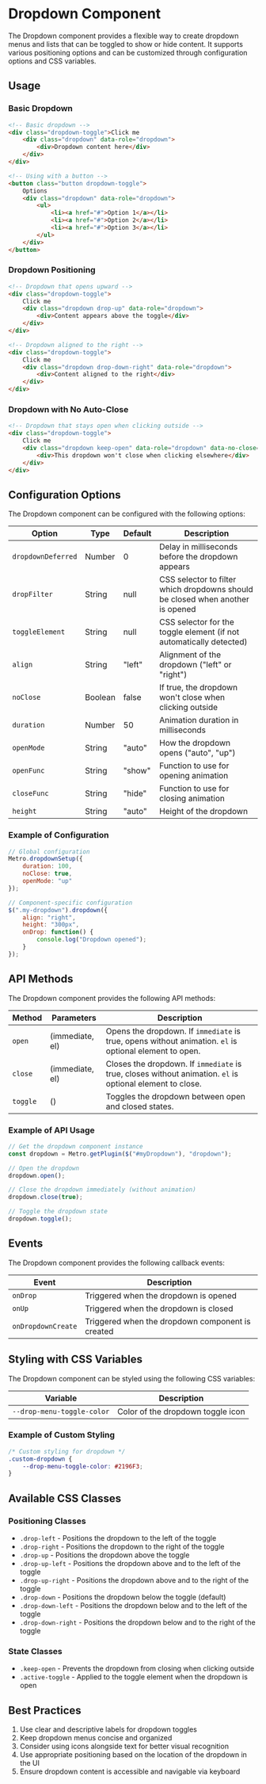# Dropdown Component

The Dropdown component provides a flexible way to create dropdown menus and lists that can be toggled to show or hide content. It supports various positioning options and can be customized through configuration options and CSS variables.

## Usage

### Basic Dropdown

```html
<!-- Basic dropdown -->
<div class="dropdown-toggle">Click me
    <div class="dropdown" data-role="dropdown">
        <div>Dropdown content here</div>
    </div>
</div>

<!-- Using with a button -->
<button class="button dropdown-toggle">
    Options
    <div class="dropdown" data-role="dropdown">
        <ul>
            <li><a href="#">Option 1</a></li>
            <li><a href="#">Option 2</a></li>
            <li><a href="#">Option 3</a></li>
        </ul>
    </div>
</button>
```

### Dropdown Positioning

```html
<!-- Dropdown that opens upward -->
<div class="dropdown-toggle">
    Click me
    <div class="dropdown drop-up" data-role="dropdown">
        <div>Content appears above the toggle</div>
    </div>
</div>

<!-- Dropdown aligned to the right -->
<div class="dropdown-toggle">
    Click me
    <div class="dropdown drop-down-right" data-role="dropdown">
        <div>Content aligned to the right</div>
    </div>
</div>
```

### Dropdown with No Auto-Close

```html
<!-- Dropdown that stays open when clicking outside -->
<div class="dropdown-toggle">
    Click me
    <div class="dropdown keep-open" data-role="dropdown" data-no-close="true">
        <div>This dropdown won't close when clicking elsewhere</div>
    </div>
</div>
```

## Configuration Options

The Dropdown component can be configured with the following options:

| Option | Type | Default | Description |
| ------ | ---- | ------- | ----------- |
| `dropdownDeferred` | Number | 0 | Delay in milliseconds before the dropdown appears |
| `dropFilter` | String | null | CSS selector to filter which dropdowns should be closed when another is opened |
| `toggleElement` | String | null | CSS selector for the toggle element (if not automatically detected) |
| `align` | String | "left" | Alignment of the dropdown ("left" or "right") |
| `noClose` | Boolean | false | If true, the dropdown won't close when clicking outside |
| `duration` | Number | 50 | Animation duration in milliseconds |
| `openMode` | String | "auto" | How the dropdown opens ("auto", "up") |
| `openFunc` | String | "show" | Function to use for opening animation |
| `closeFunc` | String | "hide" | Function to use for closing animation |
| `height` | String | "auto" | Height of the dropdown |

### Example of Configuration

```javascript
// Global configuration
Metro.dropdownSetup({
    duration: 100,
    noClose: true,
    openMode: "up"
});

// Component-specific configuration
$(".my-dropdown").dropdown({
    align: "right",
    height: "300px",
    onDrop: function() {
        console.log("Dropdown opened");
    }
});
```

## API Methods

The Dropdown component provides the following API methods:

| Method | Parameters | Description |
| ------ | ---------- | ----------- |
| `open` | (immediate, el) | Opens the dropdown. If `immediate` is true, opens without animation. `el` is optional element to open. |
| `close` | (immediate, el) | Closes the dropdown. If `immediate` is true, closes without animation. `el` is optional element to close. |
| `toggle` | () | Toggles the dropdown between open and closed states. |

### Example of API Usage

```javascript
// Get the dropdown component instance
const dropdown = Metro.getPlugin($("#myDropdown"), "dropdown");

// Open the dropdown
dropdown.open();

// Close the dropdown immediately (without animation)
dropdown.close(true);

// Toggle the dropdown state
dropdown.toggle();
```

## Events

The Dropdown component provides the following callback events:

| Event | Description |
| ----- | ----------- |
| `onDrop` | Triggered when the dropdown is opened |
| `onUp` | Triggered when the dropdown is closed |
| `onDropdownCreate` | Triggered when the dropdown component is created |

## Styling with CSS Variables

The Dropdown component can be styled using the following CSS variables:

| Variable | Description |
| -------- | ----------- |
| `--drop-menu-toggle-color` | Color of the dropdown toggle icon |

### Example of Custom Styling

```css
/* Custom styling for dropdown */
.custom-dropdown {
    --drop-menu-toggle-color: #2196F3;
}
```

## Available CSS Classes

### Positioning Classes
- `.drop-left` - Positions the dropdown to the left of the toggle
- `.drop-right` - Positions the dropdown to the right of the toggle
- `.drop-up` - Positions the dropdown above the toggle
- `.drop-up-left` - Positions the dropdown above and to the left of the toggle
- `.drop-up-right` - Positions the dropdown above and to the right of the toggle
- `.drop-down` - Positions the dropdown below the toggle (default)
- `.drop-down-left` - Positions the dropdown below and to the left of the toggle
- `.drop-down-right` - Positions the dropdown below and to the right of the toggle

### State Classes
- `.keep-open` - Prevents the dropdown from closing when clicking outside
- `.active-toggle` - Applied to the toggle element when the dropdown is open

## Best Practices

1. Use clear and descriptive labels for dropdown toggles
2. Keep dropdown menus concise and organized
3. Consider using icons alongside text for better visual recognition
4. Use appropriate positioning based on the location of the dropdown in the UI
5. Ensure dropdown content is accessible and navigable via keyboard